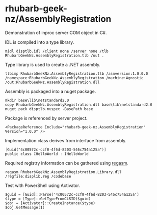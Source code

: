 # rhubarb-geek-nz/AssemblyRegistration

Demonstration of inproc server COM object in C#.

IDL is compiled into a type library.

```
midl disptlb.idl /client none /server none /tlb RhubarbGeekNz.AssemblyRegistration.tlb /out .
```

Type library is used to create a .NET assembly.

```
tlbimp RhubarbGeekNz.AssemblyRegistration.tlb /asmversion:1.0.0.0 /namespace:RhubarbGeekNz.AssemblyRegistration /machine:Agnostic /out:RhubarbGeekNz.AssemblyRegistration.dll
```

Assembly is packaged into a nuget package.

```
mkdir base\lib\netstandard2.0
copy RhubarbGeekNz.AssemblyRegistration.dll base\lib\netstandard2.0
nuget pack disptlb.nuspec -BasePath base
```

Package is referenced by server project.

```
<PackageReference Include="rhubarb-geek-nz.AssemblyRegistration" Version="1.0.0" />
```

Implementation class derives from interface from assembly.

```
[Guid("4c00572c-ccf0-4f6d-8203-546c754a125a")]
public class CHelloWorld : IHelloWorld
```

Required registry information can be gathered using [regasm](https://learn.microsoft.com/en-us/dotnet/framework/tools/regasm-exe-assembly-registration-tool).

```
regasm RhubarbGeekNz.AssemblyRegistration.Library.dll /regfile:displib.reg /codebase
```

Test with PowerShell using Activator.

```
$guid = [Guid]::Parse('4c00572c-ccf0-4f6d-8203-546c754a125a')
$type = [Type]::GetTypeFromCLSID($guid)
$obj = [Activator]::CreateInstance($type)
$obj.GetMessage(1)
```
